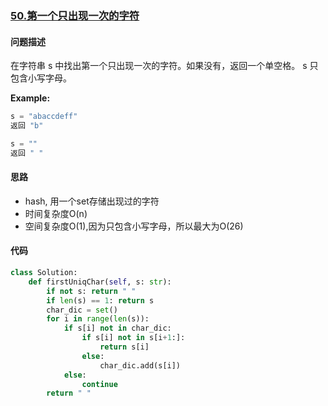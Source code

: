 ### [50.第一个只出现一次的字符](https://leetcode-cn.com/problems/di-yi-ge-zhi-chu-xian-yi-ci-de-zi-fu-lcof/)

#### 问题描述
在字符串 s 中找出第一个只出现一次的字符。如果没有，返回一个单空格。 s 只包含小写字母。

**Example:**
```python
s = "abaccdeff"
返回 "b"

s = ""
返回 " "
```

#### 思路
- hash, 用一个set存储出现过的字符
- 时间复杂度O(n)
- 空间复杂度O(1),因为只包含小写字母，所以最大为O(26)

#### 代码

```python
class Solution:
    def firstUniqChar(self, s: str):
        if not s: return " "
        if len(s) == 1: return s
        char_dic = set()
        for i in range(len(s)):
            if s[i] not in char_dic:
                if s[i] not in s[i+1:]:
                    return s[i]
                else:
                    char_dic.add(s[i])
            else:
                continue
        return " "
```